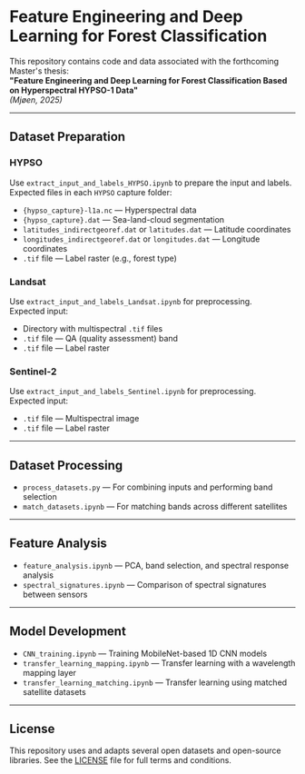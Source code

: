 # Feature Engineering and Deep Learning for Forest Classification

This repository contains code and data associated with the forthcoming Master's thesis:  
**"Feature Engineering and Deep Learning for Forest Classification Based on Hyperspectral HYPSO-1 Data"**  
*(Mjøen, 2025)*

---

## Dataset Preparation

### HYPSO
Use `extract_input_and_labels_HYPSO.ipynb` to prepare the input and labels.  
Expected files in each `HYPSO` capture folder:
- `{hypso_capture}-l1a.nc` — Hyperspectral data
- `{hypso_capture}.dat` — Sea-land-cloud segmentation
- `latitudes_indirectgeoref.dat` or `latitudes.dat` — Latitude coordinates
- `longitudes_indirectgeoref.dat` or `longitudes.dat` — Longitude coordinates
- `.tif` file — Label raster (e.g., forest type)

### Landsat
Use `extract_input_and_labels_Landsat.ipynb` for preprocessing.  
Expected input:
- Directory with multispectral `.tif` files
- `.tif` file — QA (quality assessment) band
- `.tif` file — Label raster

### Sentinel-2
Use `extract_input_and_labels_Sentinel.ipynb` for preprocessing.  
Expected input:
- `.tif` file — Multispectral image
- `.tif` file — Label raster

---

## Dataset Processing

- `process_datasets.py` — For combining inputs and performing band selection  
- `match_datasets.ipynb` — For matching bands across different satellites

---

## Feature Analysis

- `feature_analysis.ipynb` — PCA, band selection, and spectral response analysis  
- `spectral_signatures.ipynb` — Comparison of spectral signatures between sensors

---

## Model Development

- `CNN_training.ipynb` — Training MobileNet-based 1D CNN models  
- `transfer_learning_mapping.ipynb` — Transfer learning with a wavelength mapping layer  
- `transfer_learning_matching.ipynb` — Transfer learning using matched satellite datasets

---

## License

This repository uses and adapts several open datasets and open-source libraries. See the [LICENSE](LICENSE) file for full terms and conditions.